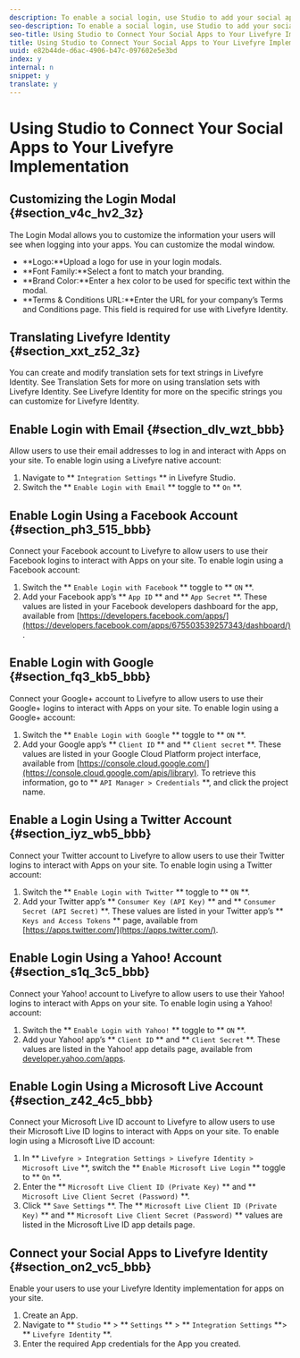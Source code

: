 ```yaml
---
description: To enable a social login, use Studio to add your social apps’ credentials to your Livefyre integration, and customize the Login Modal.
seo-description: To enable a social login, use Studio to add your social apps’ credentials to your Livefyre integration, and customize the Login Modal.
seo-title: Using Studio to Connect Your Social Apps to Your Livefyre Implementation
title: Using Studio to Connect Your Social Apps to Your Livefyre Implementation
uuid: e82b44de-d6ac-4906-b47c-097602e5e3bd
index: y
internal: n
snippet: y
translate: y
---
```


# Using Studio to Connect Your Social Apps to Your Livefyre Implementation


## Customizing the Login Modal {#section_v4c_hv2_3z}

The Login Modal allows you to customize the information your users will see when logging into your apps. You can customize the modal window.

* **Logo:**Upload a logo for use in your login modals.
* **Font Family:**Select a font to match your branding.
* **Brand Color:**Enter a hex color to be used for specific text within the modal.
* **Terms &amp; Conditions URL:**Enter the URL for your company’s Terms and Conditions page. This field is required for use with Livefyre Identity.

## Translating Livefyre Identity {#section_xxt_z52_3z}

You can create and modify translation sets for text strings in Livefyre Identity.
See Translation Sets for more on using translation sets with Livefyre Identity.
See Livefyre Identity for more on the specific strings you can customize for Livefyre Identity.

## Enable Login with Email {#section_dlv_wzt_bbb}

Allow users to use their email addresses to log in and interact with Apps on your site.
To enable login using a Livefyre native account:

1. Navigate to ** `Integration Settings` ** in Livefyre Studio.
1. Switch the ** `Enable Login with Email` ** toggle to ** `On` **.

## Enable Login Using a Facebook Account {#section_ph3_515_bbb}

Connect your Facebook account to Livefyre to allow users to use their Facebook logins to interact with Apps on your site.
To enable login using a Facebook account:

1. Switch the ** `Enable Login with Facebook` ** toggle to ** `ON` **.
1. Add your Facebook app’s ** `App ID` ** and ** `App Secret` **.
   These values are listed in your Facebook developers dashboard for the app, available from [https://developers.facebook.com/apps/](https://developers.facebook.com/apps/675503539257343/dashboard/).


## Enable Login with Google {#section_fq3_kb5_bbb}

Connect your Google+ account to Livefyre to allow users to use their Google+ logins to interact with Apps on your site.
To enable login using a Google+ account:

1. Switch the ** `Enable Login with Google` ** toggle to ** `ON` **.
1. Add your Google app’s ** `Client ID` ** and ** `Client secret` **.
   These values are listed in your Google Cloud Platform project interface, available from [https://console.cloud.google.com/](https://console.cloud.google.com/apis/library). To retrieve this information, go to ** `API Manager > Credentials` **, and click the project name.


## Enable a Login Using a Twitter Account {#section_iyz_wb5_bbb}

Connect your Twitter account to Livefyre to allow users to use their Twitter logins to interact with Apps on your site.
To enable login using a Twitter account:

1. Switch the ** `Enable Login with Twitter` ** toggle to ** `ON` **.
1. Add your Twitter app’s ** `Consumer Key (API Key)` ** and ** `Consumer Secret (API Secret)` **.
   These values are listed in your Twitter app’s ** `Keys and Access Tokens` ** page, available from [https://apps.twitter.com/](https://apps.twitter.com/).


## Enable Login Using a Yahoo! Account {#section_s1q_3c5_bbb}

Connect your Yahoo! account to Livefyre to allow users to use their Yahoo! logins to interact with Apps on your site.
To enable login using a Yahoo! account:

1. Switch the ** `Enable Login with Yahoo!` ** toggle to ** `ON` **.
1. Add your Yahoo! app’s ** `Client ID` ** and ** `Client Secret` **.
   These values are listed in the Yahoo! app details page, available from [developer.yahoo.com/apps](https://developer.yahoo.com/apps).


## Enable Login Using a Microsoft Live Account {#section_z42_4c5_bbb}

Connect your Microsoft Live ID account to Livefyre to allow users to use their Microsoft Live ID logins to interact with Apps on your site.
To enable login using a Microsoft Live ID account:

1. In ** `Livefyre > Integration Settings > Livefyre Identity > Microsoft Live` **, switch the ** `Enable Microsoft Live Login` ** toggle to ** `On` **.
1. Enter the ** `Microsoft Live Client ID (Private Key)` ** and ** `Microsoft Live Client Secret (Password)` **.
1. Click ** `Save Settings` **.
   The ** `Microsoft Live Client ID (Private Key)` ** and ** `Microsoft Live Client Secret (Password)` ** values are listed in the Microsoft Live ID app details page.


## Connect your Social Apps to Livefyre Identity {#section_on2_vc5_bbb}

Enable your users to use your Livefyre Identity implementation for apps on your site.

1. Create an App.
1. Navigate to ** `Studio` ** > ** `Settings` ** > ** `Integration Settings` **> ** `Livefyre Identity` **.
1. Enter the required App credentials for the App you created.
